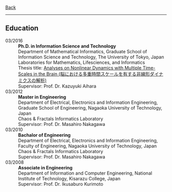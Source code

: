 [Back](index.md)
* * *

## Education

<dl>
<dt>03/2016</dt>
    <dd><strong>Ph.D. in Information Science and Technology</strong><br/>
    Department of Mathematical Informatics, Graduate School of Information Science and Technology, The University of Tokyo, Japan<br/>
    Laboratories for Mathematics, Lifesciences, and Informatics<br/>
    Thesis title: <a href="https://repository.dl.itc.u-tokyo.ac.jp/records/48069#.YpQgr-7itPb">Analyses on Nonlinear Dynamics with Multiple Time-Scales in the Brain (脳における多重時間スケールを有する非線形ダイナミクスの解析)</a><br/>
    Supervisor: Prof. Dr. Kazuyuki Aihara</dd>
<dt>03/2012</dt>
<dd><strong>Master in Engineering</strong><br/>
    Department of Electrical, Electronics and Information Engineering, Graduate School of Engineering, Nagaoka University of Technology, Japan<br/>
    Chaos & Fractals Informatics Laboratory<br/>
    Supervisor: Prof. Dr. Masahiro Nakagawa</dd>
<dt>03/2010</dt>
<dd><strong>Bachalor of Engineering</strong><br/>
    Department of Electrical, Electronics and Information Engineering, Faculty of Engineering, Nagaoka University of Technology, Japan<br/>
    Chaos & Fractals Informatics Laboratory<br/>
    Supervisor: Prof. Dr. Masahiro Nakagawa</dd>
<dt>03/2008</dt>
<dd><strong>Associate in Engineering</strong><br/>
    Department of Information and Computer Engineering, National Institute of Technology, Kisarazu College, Japan<br/>
    Supervisor: Prof. Dr. Ikusaburo Kurimoto</dd>
</dl>
